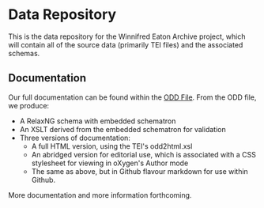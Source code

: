 # Data Repository

This is the data repository for the Winnifred Eaton Archive project, which will contain all of the source data (primarily TEI files) and the associated schemas.

## Documentation

Our full documentation can be found within the [ODD File](sch/wea.odd). From the ODD file, we produce:

* A RelaxNG schema with embedded schematron
* An XSLT derived from the embedded schematron for validation
* Three versions of documentation:
   * A full HTML version, using the TEI's odd2html.xsl
   * An abridged version for editorial use, which is associated with a CSS stylesheet for viewing in oXygen's Author mode
   * The same as above, but in Github flavour markdown for use within Github.
   
More documentation and more information forthcoming.